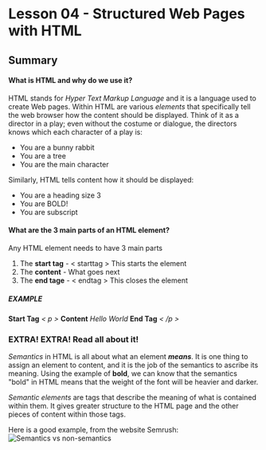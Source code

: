 # Lesson 04 - Structured Web Pages with HTML



## Summary

#### What is HTML and why do we use it?

HTML stands for *Hyper Text Markup Language* and it is a language used to create Web pages. Within HTML are various *elements* that specifically tell the web browser
how the content should be displayed. Think of it as a director in a play; even without the costume or dialogue, the directors knows which each
character of a play is:

- You are a bunny rabbit
- You are a tree
- You are the main character

Similarly, HTML tells content how it should be displayed:

+ You are a heading size 3
+ You are BOLD!
+ You are subscript
 
#### What are the 3 main parts of an HTML element?

Any HTML element needs to have 3 main parts

1. The **start tag** - < starttag > This starts the element
2. The **content** - What goes next
3. The **end tage** - < endtag > This closes the element

##### EXAMPLE

**Start Tag** *< p >* **Content** *Hello World* **End Tag** *< /p >*

### EXTRA! EXTRA! Read all about it!

*Semantics* in HTML is all about what an element ***means***. It is one thing to assign an element to content, and it is the job of the semantics to ascribe its meaning. Using the example of **bold**, we
can know that the semantics "bold" in HTML means that the weight of the font will be heavier and darker. 

*Semantic elements* are tags that describe the meaning of what is contained within them. It gives greater structure to the HTML page and the other pieces of content within those tags.

Here is a good example, from the website Semrush:
![Semantics vs non-semantics](https://www.semrush.com/blog/semantic-html5-guide/)

